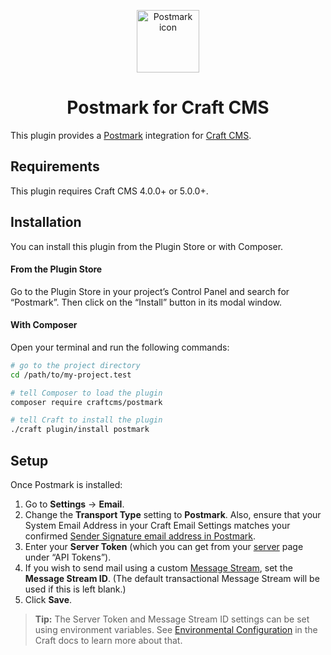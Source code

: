 <p align="center"><img src="./src/icon.svg" width="100" height="100" alt="Postmark icon"></p>

<h1 align="center">Postmark for Craft CMS</h1>

This plugin provides a [Postmark](http://www.postmarkapp.com/) integration for [Craft CMS](https://craftcms.com/).

## Requirements

This plugin requires Craft CMS 4.0.0+ or 5.0.0+.

## Installation

You can install this plugin from the Plugin Store or with Composer.

#### From the Plugin Store

Go to the Plugin Store in your project’s Control Panel and search for “Postmark”. Then click on the “Install” button in its modal window.

#### With Composer

Open your terminal and run the following commands:

```bash
# go to the project directory
cd /path/to/my-project.test

# tell Composer to load the plugin
composer require craftcms/postmark

# tell Craft to install the plugin
./craft plugin/install postmark
```

## Setup

Once Postmark is installed:

1. Go to **Settings** → **Email**.
2. Change the **Transport Type** setting to **Postmark**. Also, ensure that your System Email Address in your Craft Email Settings matches your confirmed [Sender Signature email address in Postmark](https://account.postmarkapp.com/signature_domains). 
3. Enter your **Server Token** (which you can get from your [server](https://account.postmarkapp.com/servers/) page under “API Tokens”).
4. If you wish to send mail using a custom [Message Stream](https://postmarkapp.com/support/article/1207-how-to-create-and-send-through-message-streams), set the **Message Stream ID**. (The default transactional Message Stream will be used if this is left blank.)
5. Click **Save**.

> **Tip:** The Server Token and Message Stream ID settings can be set using environment variables. See [Environmental Configuration](https://craftcms.com/docs/3.x/config/#environmental-configuration) in the Craft docs to learn more about that.
